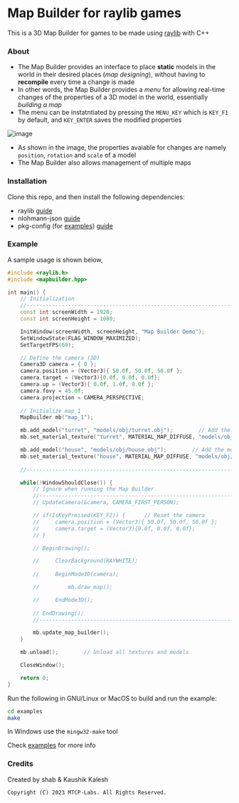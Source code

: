 # Map Builder for raylib games

This is a 3D Map Builder for games to be made using [raylib](https://www.raylib.com/) with C++

### About

- The Map Builder provides an interface to place **static** models in the world in their desired places (*map designing*), without having to **recompile** every time a change is made
- In other words, the Map Builder provides a *menu* for allowing real-time changes of the properties of a 3D model in the world, essentially *building a map*
- The menu can be instatntiated by pressing the `MENU_KEY` which is `KEY_F1` by default, and `KEY_ENTER` saves the modified properties

![image](https://github.com/Kaushik-Kalesh/MapBuilder/assets/67593056/774b1b8e-36c2-44cc-914e-60976cc48741)  

- As shown in the image, the properties avaiable for changes are namely `position`, `rotation` and `scale` of a model
- The Map Builder also allows management of multiple maps

### Installation

Clone this repo, and then install the following dependencies:

- raylib [guide](https://github.com/raysan5/raylib/blob/master/README.md)
- nlohmann-json [guide](https://json.nlohmann.me/integration/package_managers/#cocoapods)
- pkg-config (for [examples](examples/)) [guide](https://www.google.com/search?q=pkg-config+install&oq=pkg-config+install&sourceid=chrome&ie=UTF-8)

### Example

A sample usage is shown below,

```cpp
#include <raylib.h>
#include <mapbuilder.hpp>

int main() {
    // Initialization
    //--------------------------------------------------------------------------------------
    const int screenWidth = 1920;
    const int screenHeight = 1080;

    InitWindow(screenWidth, screenHeight, "Map Builder Demo");
    SetWindowState(FLAG_WINDOW_MAXIMIZED);                               
    SetTargetFPS(60);

    // Define the camera (3D)
    Camera3D camera = { 0 };
    camera.position = (Vector3){ 50.0f, 50.0f, 50.0f }; 
    camera.target = (Vector3){0.0f, 0.0f, 0.0f};                      
    camera.up = (Vector3){ 0.0f, 1.0f, 0.0f };       
    camera.fovy = 45.0f;                                
    camera.projection = CAMERA_PERSPECTIVE; 
    
    // Initialize map_1
    MapBuilder mb("map_1");

    mb.add_model("turret", "models/obj/turret.obj");        // Add the model "turret" to the map_1
    mb.set_material_texture("turret", MATERIAL_MAP_DIFFUSE, "models/obj/turret_diffuse.png");

    mb.add_model("house", "models/obj/house.obj");        // Add the model "house" to the map_1
    mb.set_material_texture("house", MATERIAL_MAP_DIFFUSE, "models/obj/house_diffuse.png");
    
    //--------------------------------------------------------------------------------------

    while(!WindowShouldClose()) {
        // Ignore when running the Map Builder
        //----------------------------------------------------------------
        // UpdateCamera(&camera, CAMERA_FIRST_PERSON);        

        // if(IsKeyPressed(KEY_F2)) {      // Reset the camera
        //     camera.position = (Vector3){ 50.0f, 50.0f, 50.0f }; 
        //     camera.target = (Vector3){0.0f, 0.0f, 0.0f};
        // }

        // BeginDrawing();

        //     ClearBackground(RAYWHITE);
            
        //     BeginMode3D(camera);

        //         mb.draw_map();

        //     EndMode3D();
            
        // EndDrawing();
        //----------------------------------------------------------------

        mb.update_map_builder();
    }  

    mb.unload();        // Unload all textures and models

    CloseWindow();

    return 0;
}
```

Run the following in GNU/Linux or MacOS to build and run the example:

```bash
cd examples
make
```

In Windows use the `mingw32-make` tool  

Check [examples](examples/) for more info

### Credits

Created by shab & Kaushik Kalesh

`Copyright (C) 2023 MTCP-Labs. All Rights Reserved.`
